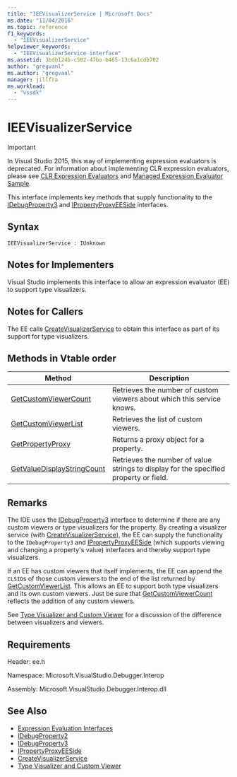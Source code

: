 ```yaml
---
title: "IEEVisualizerService | Microsoft Docs"
ms.date: "11/04/2016"
ms.topic: reference
f1_keywords:
  - "IEEVisualizerService"
helpviewer_keywords:
  - "IEEVisualizerService interface"
ms.assetid: 3bdb124b-c582-47ba-b465-13c6a1cdb702
author: "gregvanl"
ms.author: "gregvanl"
manager: jillfra
ms.workload:
  - "vssdk"
---
```

# IEEVisualizerService
> [!IMPORTANT]
>  In Visual Studio 2015, this way of implementing expression evaluators is deprecated. For information about implementing CLR expression evaluators, please see [CLR Expression Evaluators](https://github.com/Microsoft/ConcordExtensibilitySamples/wiki/CLR-Expression-Evaluators) and [Managed Expression Evaluator Sample](https://github.com/Microsoft/ConcordExtensibilitySamples/wiki/Managed-Expression-Evaluator-Sample).

 This interface implements key methods that supply functionality to the [IDebugProperty3](../../../extensibility/debugger/reference/idebugproperty3.md) and [IPropertyProxyEESide](../../../extensibility/debugger/reference/ipropertyproxyeeside.md) interfaces.

## Syntax

```
IEEVisualizerService : IUnknown
```

## Notes for Implementers
 Visual Studio implements this interface to allow an expression evaluator (EE) to support type visualizers.

## Notes for Callers
 The EE calls [CreateVisualizerService](../../../extensibility/debugger/reference/ieevisualizerserviceprovider-createvisualizerservice.md) to obtain this interface as part of its support for type visualizers.

## Methods in Vtable order

|Method|Description|
|------------|-----------------|
|[GetCustomViewerCount](../../../extensibility/debugger/reference/ieevisualizerservice-getcustomviewercount.md)|Retrieves the number of custom viewers about which this service knows.|
|[GetCustomViewerList](../../../extensibility/debugger/reference/ieevisualizerservice-getcustomviewerlist.md)|Retrieves the list of custom viewers.|
|[GetPropertyProxy](../../../extensibility/debugger/reference/ieevisualizerservice-getpropertyproxy.md)|Returns a proxy object for a property.|
|[GetValueDisplayStringCount](../../../extensibility/debugger/reference/ieevisualizerservice-getvaluedisplaystringcount.md)|Retrieves the number of value strings to display for the specified property or field.|

## Remarks
 The IDE uses the [IDebugProperty3](../../../extensibility/debugger/reference/idebugproperty3.md) interface to determine if there are any custom viewers or type visualizers for the property. By creating a visualizer service (with [CreateVisualizerService](../../../extensibility/debugger/reference/ieevisualizerserviceprovider-createvisualizerservice.md)), the EE can supply the functionality to the `IDebugProperty3` and [IPropertyProxyEESide](../../../extensibility/debugger/reference/ipropertyproxyeeside.md) (which supports viewing and changing a property's value) interfaces and thereby support type visualizers.

 If an EE has custom viewers that itself implements, the EE can append the `CLSID`s of those custom viewers to the end of the list returned by [GetCustomViewerList](../../../extensibility/debugger/reference/ieevisualizerservice-getcustomviewerlist.md). This allows an EE to support both type visualizers and its own custom viewers. Just be sure that [GetCustomViewerCount](../../../extensibility/debugger/reference/idebugproperty3-getcustomviewercount.md) reflects the addition of any custom viewers.

 See [Type Visualizer and Custom Viewer](../../../extensibility/debugger/type-visualizer-and-custom-viewer.md) for a discussion of the difference between visualizers and viewers.

## Requirements
 Header: ee.h

 Namespace: Microsoft.VisualStudio.Debugger.Interop

 Assembly: Microsoft.VisualStudio.Debugger.Interop.dll

## See Also
- [Expression Evaluation Interfaces](../../../extensibility/debugger/reference/expression-evaluation-interfaces.md)
- [IDebugProperty2](../../../extensibility/debugger/reference/idebugproperty2.md)
- [IDebugProperty3](../../../extensibility/debugger/reference/idebugproperty3.md)
- [IPropertyProxyEESide](../../../extensibility/debugger/reference/ipropertyproxyeeside.md)
- [CreateVisualizerService](../../../extensibility/debugger/reference/ieevisualizerserviceprovider-createvisualizerservice.md)
- [Type Visualizer and Custom Viewer](../../../extensibility/debugger/type-visualizer-and-custom-viewer.md)